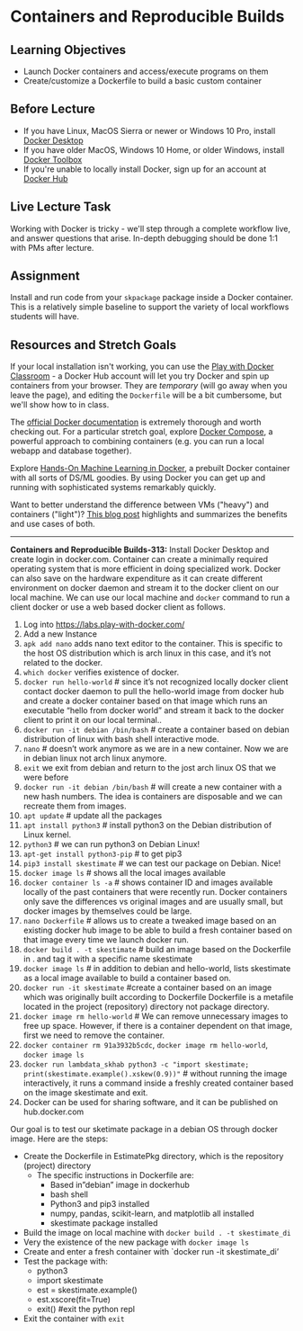 # Containers and Reproducible Builds

## Learning Objectives

- Launch Docker containers and access/execute programs on them
- Create/customize a Dockerfile to build a basic custom container

## Before Lecture

- If you have Linux, MacOS Sierra or newer or Windows 10 Pro, install
  [Docker Desktop](https://www.docker.com/products/docker-desktop)
- If you have older MacOS, Windows 10 Home, or older Windows, install
  [Docker Toolbox](https://docs.docker.com/toolbox/overview/)
- If you're unable to locally install Docker, sign up for an account at
  [Docker Hub](https://hub.docker.com/)

## Live Lecture Task

Working with Docker is tricky - we'll step through a complete workflow live, and
answer questions that arise. In-depth debugging should be done 1:1 with PMs
after lecture.

## Assignment

Install and run code from your `skpackage` package inside a Docker container.
This is a relatively simple baseline to support the variety of local workflows
students will have.

## Resources and Stretch Goals

If your local installation isn't working, you can use the [Play with Docker
Classroom](https://training.play-with-docker.com/) - a Docker Hub account will
let you try Docker and spin up containers from your browser. They are
*temporary* (will go away when you leave the page), and editing the `Dockerfile`
will be a bit cumbersome, but we'll show how to in class.

The [official Docker documentation](https://docs.docker.com/) is extremely
thorough and worth checking out. For a particular stretch goal, explore
[Docker Compose](https://docs.docker.com/compose/), a powerful approach to
combining containers (e.g. you can run a local webapp and database together).

Explore [Hands-On Machine Learning in Docker](https://github.com/ageron/handson-ml/tree/master/docker),
a prebuilt Docker container with all sorts of DS/ML goodies. By using Docker you
can get up and running with sophisticated systems remarkably quickly.

Want to better understand the difference between VMs ("heavy") and containers
("light")? [This blog post](https://www.backblaze.com/blog/vm-vs-containers/)
highlights and summarizes the benefits and use cases of both.

___

**Containers and Reproducible Builds-313:** 
Install Docker Desktop and create login in docker.com. Container can create a minimally required operating system that is more efficient in doing specialized work. Docker can also save on the hardware expenditure as it can create different environment on docker daemon and stream it to the docker client on our local machine. We can use our local machine and `docker` command to run a client docker or use a web based docker client as follows.
1. Log into https://labs.play-with-docker.com/
2. Add a new Instance
3. `apk add nano` adds nano text editor to the container. This is specific to the host OS distribution which is arch linux in this case, and it’s not related to the docker.
4. `which docker` verifies existence of docker.
5. `docker run hello-world`        # since it’s not recognized locally docker client contact docker daemon to pull the hello-world image from docker hub and create a docker container based on that image which runs an executable “hello from docker world” and stream it back to the docker client to print it on our local terminal.. 
6. `docker run -it debian /bin/bash`        # create a container based on debian distribution of linux with bash shell interactive mode.
7. `nano`                # doesn’t work anymore as we are in a new container. Now we are in debian linux not arch linux anymore.
8. `exit` we exit from debian and return to the jost arch linux OS that we were before
9. `docker run -it debian /bin/bash`        # will create a new container with a new hash numbers. The idea is containers are disposable and we can recreate them from images.
10. `apt update`                # update all the packages
11. `apt install python3`        # install python3 on the Debian distribution of Linux kernel.
12. `python3`                # we can run python3 on Debian Linux!
13. `apt-get install python3-pip`        # to get pip3
14. `pip3 install skestimate`        # we can test our package on Debian. Nice!
15. `docker image ls`        # shows all the local images available
16. `docker container ls -a`        # shows container ID and images available locally of the past containers that were recently run. Docker containers only save the differences vs original images and are usually small, but docker images by themselves could be large.
17.  `nano Dockerfile`        # allows us to create a tweaked image based on an existing docker hub image to be able to build a fresh container based on that image every time we launch docker run.
18.  `docker build . -t skestimate`                # build an image based on the Dockerfile in . and tag it with a specific name skestimate
19.  `docker image ls`        # in addition to debian and hello-world, lists skestimate as a local image available to build a container based on.
20.  `docker run -it skestimate`        #create a container based on an image which was originally built according to Dockerfile Dockerfile is a metafile located in the project (repository) directory not package directory. 
21. `docker image rm hello-world`        # We can remove unnecessary images to free up space. However, if there is a container dependent on that image, first we need to remove the container.
22. `docker container rm 91a3932b5cdc`, `docker image rm hello-world`, `docker image ls`
23. `docker run lambdata_skhab python3 -c "import skestimate; print(skestimate.example().xskew(0.9))"`        # without running the image interactively, it runs a command inside a freshly created container based on the image skestimate and exit.
24. Docker can be used for sharing software, and it can be published on hub.docker.com


Our goal is to test our sketimate package in a debian OS through docker image.
Here are the steps:
* Create the Dockerfile in EstimatePkg directory, which is the repository (project) directory
   * The specific instructions in Dockerfile are:
      * Based in”debian” image in dockerhub
      * bash shell
      * Python3 and pip3 installed
      * numpy, pandas, scikit-learn,  and matplotlib all installed
      * skestimate package installed
* Build the image on local machine with `docker build . -t skestimate_di`
* Very the existence of the new package with `docker image ls`
* Create and enter a fresh container with `docker run -it skestimate_di’
* Test the package with:
   * python3
   * import skestimate
   * est = skestimate.example()
   * est.xscore(fit=True)
   * exit()        #exit the python repl
* Exit the container with `exit`
